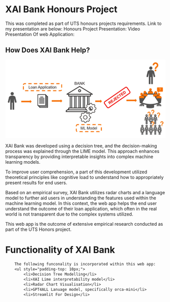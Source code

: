 # XAI Bank Honours Project 
This was completed as part of UTS honours projects requirements. Link to my presentation are below: 
Honours Project Presentation:
Video Presentation Of web Application:

## How Does XAI Bank Help?

<img src="images/loan_explained.jpg" alt="Alt Text">

XAI Bank was developed using a decision tree, and the decision-making process was explained through the LIME model. This approach enhances transparency by providing interpretable insights into complex machine learning models.

To improve user comprehension, a part of this development utilized theoretical principles like cognitive load to understand how to appropriately present results for end users.

Based on an empirical survey, XAI Bank utilizes radar charts and a language model to further aid users in understanding the features used within the machine learning model. In this context, the web app helps the end user understand the outcome of their loan application, which often in the real world is not transparent due to the complex systems utilized.

This web app is the outcome of extensive empirical research conducted as part of the UTS Honors project.


# Functionality of XAI Bank



        The following funconality is incorporated within this web app:
        <ul style="padding-top: 10px;">
            <li>Decision Tree Modelling</li>
            <li>XAI Lime interpretability model</li>
            <li>Radar Chart Visualisation</li>
            <li>GPT4ALL Lanuage model, specifically orca-mini</li>
            <li>Streamlit For Design</li>
